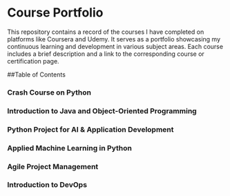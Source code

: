 # Course Portfolio

This repository contains a record of the courses I have completed on platforms like Coursera and Udemy. It serves as a portfolio showcasing my continuous learning and development in various subject areas. Each course includes a brief description and a link to the corresponding course or certification page.

##Table of Contents
### Crash Course on Python
### Introduction to Java and Object-Oriented Programming
### Python Project for AI & Application Development
### Applied Machine Learning in Python
### Agile Project Management
### Introduction to DevOps
